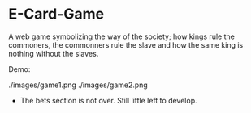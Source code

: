 # E-Card-Game
A web game symbolizing the way of the society; how kings rule the commoners, the commonners rule the slave and how the same king is nothing without the slaves.





Demo:


./images/game1.png
./images/game2.png





- The bets section is not over. Still little left to develop.
